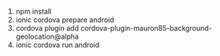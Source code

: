 1. npm install
2. ionic cordova prepare android
3. cordova plugin add cordova-plugin-mauron85-background-geolocation@alpha
4. ionic cordova run android